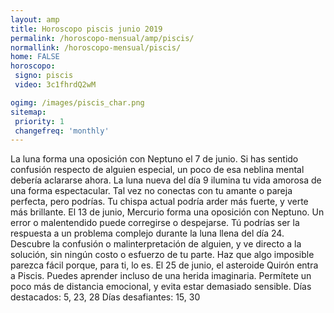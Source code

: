 ```yaml
---
layout: amp
title: Horoscopo piscis junio 2019 
permalink: /horoscopo-mensual/amp/piscis/
normallink: /horoscopo-mensual/piscis/
home: FALSE
horoscopo:
 signo: piscis
 video: 3c1fhrdQ2wM

ogimg: /images/piscis_char.png
sitemap:
 priority: 1
 changefreq: 'monthly'
---
```



La luna forma una oposición con Neptuno el 7 de junio. Si has sentido confusión respecto de alguien especial, un poco de esa neblina mental debería aclararse ahora. 
La luna nueva del día 9 ilumina tu vida amorosa de una forma espectacular. Tal vez no conectas con tu amante o pareja perfecta, pero podrías. Tu chispa actual podría arder más fuerte, y verte más brillante. 
El 13 de junio, Mercurio forma una oposición con Neptuno. Un error o malentendido puede corregirse o despejarse. 
Tú podrías ser la respuesta a un problema complejo durante la luna llena del día 24. Descubre la confusión o malinterpretación de alguien, y ve directo a la solución, sin ningún costo o esfuerzo de tu parte. Haz que algo imposible parezca fácil porque, para ti, lo es. 
El 25 de junio, el asteroide Quirón entra a Piscis. Puedes aprender incluso de una herida imaginaria. Permítete un poco más de distancia emocional, y evita estar demasiado sensible. 
Días destacados: 5, 23, 28
Días desafiantes: 15, 30